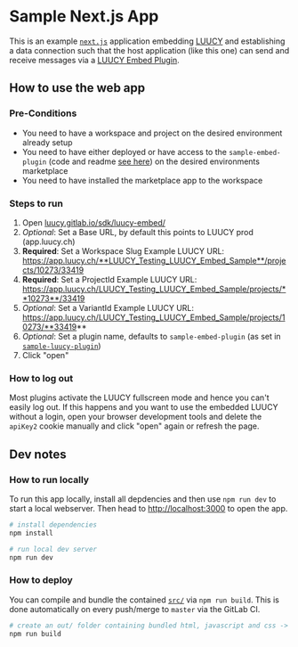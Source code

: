 # Sample Next.js App

This is an example [`next.js`](https://nextjs.org/docs) application embedding [LUUCY](https://www.luucy.ch) and establishing a data connection such that the host application (like this one) can send and receive messages via a [LUUCY Embed Plugin](https://sdk.luucy.ch/master/embed/index.html).

## How to use the web app

### Pre-Conditions

- You need to have a workspace and project on the desired environment already setup
- You need to have either deployed or have access to the `sample-embed-plugin` (code and readme [see here](../sample-plugin/)) on the desired environments marketplace
- You need to have installed the marketplace app to the workspace

### Steps to run

1. Open [luucy.gitlab.io/sdk/luucy-embed/](https://luucy.gitlab.io/sdk/luucy-embed/)
1. *Optional*: Set a Base URL, by default this points to LUUCY prod (app.luucy.ch)
1. **Required**: Set a Workspace Slug
  Example LUUCY URL: https://app.luucy.ch/**LUUCY_Testing_LUUCY_Embed_Sample**/projects/10273/33419
1. **Required**: Set a ProjectId
  Example LUUCY URL: https://app.luucy.ch/LUUCY_Testing_LUUCY_Embed_Sample/projects/**10273**/33419
1. *Optional*: Set a VariantId
  Example LUUCY URL: https://app.luucy.ch/LUUCY_Testing_LUUCY_Embed_Sample/projects/10273/**33419**
1. *Optional*: Set a plugin name, defaults to `sample-embed-plugin` (as set in [`sample-luucy-plugin`](../sample-luucy-plugin/))
1. Click "open"

### How to log out

Most plugins activate the LUUCY fullscreen mode and hence you can't easily log out. If this happens and you want to use the embedded LUUCY without a login, open your browser development tools and delete the `apiKey2` cookie manually and click "open" again or refresh the page.

## Dev notes

### How to run locally

To run this app locally, install all depdencies and then use `npm run dev` to start a local webserver. Then head to [http://localhost:3000](http://localhost:3000) to open the app.

```bash
# install dependencies
npm install

# run local dev server
npm run dev
```

### How to deploy

You can compile and bundle the contained [`src/`](src/) via `npm run build`. This is done automatically on every push/merge to `master` via the GitLab CI.

```bash
# create an out/ folder containing bundled html, javascript and css -> deploy to webserver of choice
npm run build
```
